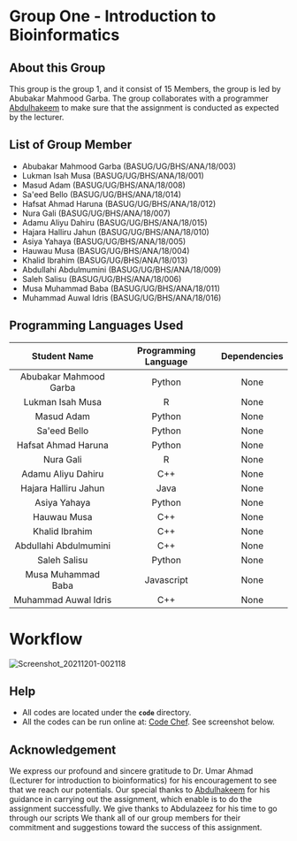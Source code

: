 # Group One - Introduction to Bioinformatics

## About this Group

This group is the group 1, and it consist of 15 Members, the group is led by Abubakar Mahmood Garba. The group collaborates with a programmer [Abdulhakeem](https://github.com/aoamusat) to make sure that the assignment is conducted as expected by the lecturer.

## List of Group Member

- Abubakar Mahmood Garba        (BASUG/UG/BHS/ANA/18/003)
- Lukman Isah Musa              (BASUG/UG/BHS/ANA/18/001)
- Masud Adam                    (BASUG/UG/BHS/ANA/18/008)
- Sa'eed Bello                  (BASUG/UG/BHS/ANA/18/014)
- Hafsat Ahmad Haruna           (BASUG/UG/BHS/ANA/18/012)
- Nura Gali                     (BASUG/UG/BHS/ANA/18/007)
- Adamu Aliyu Dahiru            (BASUG/UG/BHS/ANA/18/015)
- Hajara Halliru Jahun          (BASUG/UG/BHS/ANA/18/010)
- Asiya Yahaya                  (BASUG/UG/BHS/ANA/18/005)
- Hauwau Musa                   (BASUG/UG/BHS/ANA/18/004)
- Khalid Ibrahim                (BASUG/UG/BHS/ANA/18/013)
- Abdullahi Abdulmumini         (BASUG/UG/BHS/ANA/18/009)
- Saleh Salisu                  (BASUG/UG/BHS/ANA/18/006)
- Musa Muhammad Baba            (BASUG/UG/BHS/ANA/18/011)
- Muhammad Auwal Idris          (BASUG/UG/BHS/ANA/18/016)

## Programming Languages Used

| Student Name | Programming Language | Dependencies |
| :---: | :---: | :---: |
| Abubakar Mahmood Garba | Python | None |
| Lukman Isah Musa | R | None |
| Masud Adam | Python | None |
| Sa'eed Bello | Python | None |
| Hafsat Ahmad Haruna | Python | None |
| Nura Gali | R | None |
| Adamu Aliyu Dahiru | C++ | None |
| Hajara Halliru Jahun | Java | None |
| Asiya Yahaya | Python | None |
| Hauwau Musa | C++ | None |
| Khalid Ibrahim | C++ | None |
| Abdullahi Abdulmumini | C++ | None |
| Saleh Salisu | Python | None |
| Musa Muhammad Baba | Javascript | None |
| Muhammad Auwal Idris | C++ | None |


# Workflow


![Screenshot_20211201-002118](https://user-images.githubusercontent.com/94145681/144147188-1c0c7f81-ec8f-469d-8083-3e60c382a271.jpg)


## Help

- All codes are located under the **`code`** directory.
- All the codes can be run online at: [Code Chef](https://www.codechef.com/ide). See screenshot below.


## Acknowledgement

We express our profound and sincere gratitude to Dr. Umar Ahmad (Lecturer for introduction to bioinformatics) for his encouragement to see that we reach our potentials. Our special thanks to [Abdulhakeem](https://github.com/aoamusat) for his guidance in carrying out the assignment, which enable is to do the assignment successfully. We give thanks to Abdulazeez for his time to go through our scripts We thank all of our group members for their commitment and suggestions toward the success of this assignment.
